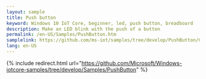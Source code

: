```yaml
---
layout: sample
title: Push button
keyword: Windows 10 IoT Core, beginner, led, push button, breadboard
description: Make an LED blink with the push of a button
permalink: /en-US/Samples/PushButton.htm
samplelink: https://github.com/ms-iot/samples/tree/develop/PushButton/CS
lang: en-US
---
```

{% include redirect.html url="https://github.com/Microsoft/Windows-iotcore-samples/tree/develop/Samples/PushButton" %}
